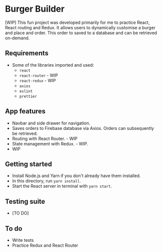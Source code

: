 # Burger Builder

[WIP] This fun project was developed primarily for me to practice React, React routing and Redux. It allows users to dynamically customise a burger and place and order. This order to saved to a database and can be retrieved on-demand.

## Requirements

- Some of the libraries imported and used:
  - `react`
  - `react-router` - WIP
  - `react-redux` - WIP
  - `axios`
  - `eslint`
  - `prettier`

## App features

- Navbar and side drawer for navigation.
- Saves orders to Firebase database via Axios. Orders can subsequently be retrieved.
- Routing with React Router. - WIP
- State management with Redux. - WIP.
- WIP

## Getting started

- Install Node.js and Yarn if you don't already have them installed.
- In this directory, run `yarn install`.
- Start the React server in terminal with `yarn start`.

## Testing suite

- [TO DO]

## To do

- Write tests
- Practice Redux and React Router
